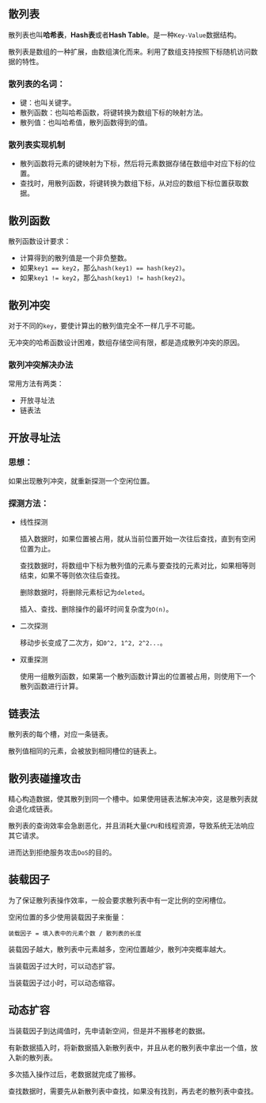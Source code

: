 ## 散列表

散列表也叫**哈希表**，**Hash表**或者**Hash Table**。是一种`Key-Value`数据结构。

散列表是数组的一种扩展，由数组演化而来。利用了数组支持按照下标随机访问数据的特性。

### 散列表的名词：

- 键：也叫关键字。
- 散列函数：也叫哈希函数，将键转换为数组下标的映射方法。
- 散列值：也叫哈希值，散列函数得到的值。

### 散列表实现机制

- 散列函数将元素的键映射为下标，然后将元素数据存储在数组中对应下标的位置。
- 查找时，用散列函数，将键转换为数组下标，从对应的数组下标位置获取数据。

## 散列函数

散列函数设计要求：

- 计算得到的散列值是一个非负整数。
- 如果`key1 == key2`，那么`hash(key1) == hash(key2)`。
- 如果`key1 != key2`，那么`hash(key1) != hash(key2)`。

## 散列冲突

对于不同的`key`，要使计算出的散列值完全不一样几乎不可能。

无冲突的哈希函数设计困难，数组存储空间有限，都是造成散列冲突的原因。

### 散列冲突解决办法

常用方法有两类：

- 开放寻址法
- 链表法

## 开放寻址法

### 思想：

如果出现散列冲突，就重新探测一个空闲位置。

### 探测方法：

- 线性探测

  插入数据时，如果位置被占用，就从当前位置开始一次往后查找，直到有空闲位置为止。

  查找数据时，将数组中下标为散列值的元素与要查找的元素对比，如果相等则结束，如果不等则依次往后查找。

  删除数据时，将删除元素标记为`deleted`。

  插入、查找、删除操作的最坏时间复杂度为`O(n)`。

- 二次探测

  移动步长变成了二次方，如`0^2, 1^2, 2^2...`。

- 双重探测

  使用一组散列函数，如果第一个散列函数计算出的位置被占用，则使用下一个散列函数进行计算。

## 链表法

散列表的每个槽，对应一条链表。

散列值相同的元素，会被放到相同槽位的链表上。

## 散列表碰撞攻击

精心构造数据，使其散列到同一个槽中。如果使用链表法解决冲突，这是散列表就会退化成链表。

散列表的查询效率会急剧恶化，并且消耗大量`CPU`和线程资源，导致系统无法响应其它请求。

进而达到拒绝服务攻击`DoS`的目的。

## 装载因子

为了保证散列表操作效率，一般会要求散列表中有一定比例的空闲槽位。

空闲位置的多少使用装载因子来衡量：

```shell
装载因子 = 填入表中的元素个数 / 散列表的长度
```

装载因子越大，散列表中元素越多，空闲位置越少，散列冲突概率越大。

当装载因子过大时，可以动态扩容。

当装载因子过小时，可以动态缩容。

## 动态扩容

当装载因子到达阈值时，先申请新空间，但是并不搬移老的数据。

有新数据插入时，将新数据插入新散列表中，并且从老的散列表中拿出一个值，放入新的散列表。

多次插入操作过后，老数据就完成了搬移。

查找数据时，需要先从新散列表中查找，如果没有找到，再去老的散列表中查找。

